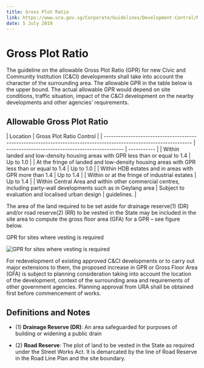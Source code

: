 ```yaml
---
title: Gross Plot Ratio
link: https://www.ura.gov.sg/Corporate/Guidelines/Development-Control/Non-Residential/C-CI/GPR
date: 5 July 2019
---
```


# Gross Plot Ratio

The guideline on the allowable Gross Plot Ratio (GPR) for new Civic and Community Institution (C&CI) developments shall take into account the character of the surrounding area. The allowable GPR in the table below is the upper bound. The actual allowable GPR would depend on site conditions, traffic situation, impact of the C&CI development on the nearby developments and other agencies’ requirements.

## Allowable Gross Plot Ratio

| Location                                                                                                           | Gross Plot Ratio Control                         |
| ------------------------------------------------------------------------------------------------------------------ | ------------------------------------------------ | ----------- |
| Within landed and low-density housing areas with GPR less than or equal to 1.4                                     | Up to 1.0                                        |
| At the fringe of landed and low-density housing areas with GPR less than or equal to 1.4                           | Up to 1.0                                        |
| Within HDB estates and in areas with GPR more than 1.4                                                             | Up to 1.4                                        |
| Within or at the fringe of industrial estates                                                                      | Up to 1.4                                        |
| Within Central Area and within other commercial centres, including party-wall developments such as in Geylang area | Subject to evaluation and localised urban design | guidelines. |

The area of the land required to be set aside for drainage reserve(1) (DR) and/or road reserve(2) (RR) to be vested in the State may be included in the site area to compute the gross floor area (GFA) for a GPR – see figure below.

GPR for sites where vesting is required

![GPR for sites where vesting is required](https://www.ura.gov.sg/-/media/Corporate/Guidelines/Development-control/Flats-Condominiums/F01_Gross_Plot_Ratio.jpg?h=100%25&w=100%25)

For redevelopment of existing approved C&CI developments or to carry out major extensions to them, the proposed increase in GPR or Gross Floor Area (GFA) is subject to planning consideration taking into account the location of the development, context of the surrounding area and requirements of other government agencies. Planning approval from URA shall be obtained first before commencement of works.

## Definitions and Notes

- (1) **Drainage Reserve (DR)**: An area safeguarded for purposes of building or widening a public drain

- (2) **Road Reserve**: The plot of land to be vested in the State as required under the Street Works Act. It is demarcated by the line of Road Reserve in the Road Line Plan and the site boundary.
